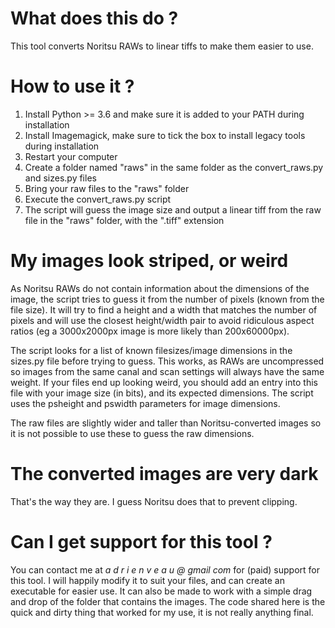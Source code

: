 # What does this do ?

This tool converts Noritsu RAWs to linear tiffs to make them easier to use.

# How to use it ?

1. Install Python >= 3.6 and make sure it is added to your PATH during installation
2. Install Imagemagick, make sure to tick the box to install legacy tools during installation
3. Restart your computer
4. Create a folder named "raws" in the same folder as the convert_raws.py and sizes.py files
5. Bring your raw files to the "raws" folder
6. Execute the convert_raws.py script
7. The script will guess the image size and output a linear tiff from the raw file in the "raws" folder, with the ".tiff" extension

# My images look striped, or weird

As Noritsu RAWs do not contain information about the dimensions of the image, the script tries to guess it from the number of pixels (known from the file size). It will try to find a height and a width that matches the number of pixels and will use the closest height/width pair to avoid ridiculous aspect ratios (eg a 3000x2000px image is more likely than 200x60000px).

The script looks for a list of known filesizes/image dimensions in the sizes.py file before trying to guess. This works, as RAWs are uncompressed so images from the same canal and scan settings will always have the same weight. If your files end up looking weird, you should add an entry into this file with your image size (in bits), and its expected dimensions. The script uses the psheight and pswidth parameters for image dimensions. 

The raw files are slightly wider and taller than Noritsu-converted images so it is not possible to use these to guess the raw dimensions.

# The converted images are very dark

That's the way they are. I guess Noritsu does that to prevent clipping.

# Can I get support for this tool ?

You can contact me at    *a d r i e n v e a u @ gmail com* for (paid) support for this tool. I will happily modify it to suit your files, and can create an executable for easier use. It can also be made to work with a simple drag and drop of the folder that contains the images. The code shared here is the quick and dirty thing that worked for my use, it is not really anything final.